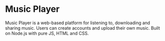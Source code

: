# Music Player
 Music Player is a web-based platform for listening to, downloading and sharing music. Users can create accounts and upload their own music. Built on Node.js with pure JS, HTML and CSS.

